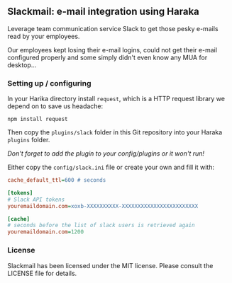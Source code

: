 Slackmail: e-mail integration using Haraka
------------------------------------------

Leverage team communication service Slack to get those pesky e-mails read by your employees.

Our employees kept losing their e-mail logins, could not get their e-mail configured properly and some simply didn't even know any MUA for desktop...

### Setting up / configuring

In your Harika directory install ```request```, which is a HTTP request library we depend on to save us headache:

```
npm install request
```

Then copy the ```plugins/slack``` folder in this Git repository into your Haraka ```plugins``` folder.

*Don't forget to add the plugin to your config/plugins or it won't run!*

Either copy the ```config/slack.ini``` file or create your own and fill it with:

```ini
cache_default_ttl=600 # seconds

[tokens]
# Slack API tokens
youremaildomain.com=xoxb-XXXXXXXXXX-XXXXXXXXXXXXXXXXXXXXXXXX

[cache]
# seconds before the list of slack users is retrieved again
youremaildomain.com=1200
```

### License

Slackmail has been licensed under the MIT license. Please consult the LICENSE file for details.

